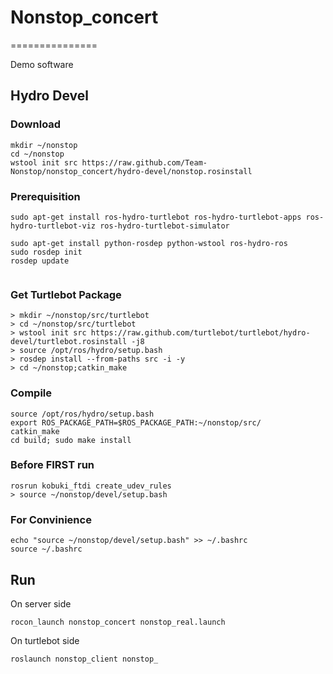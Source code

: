 # Nonstop_concert #
===============

Demo software


## Hydro Devel ##

### Download ###
```
mkdir ~/nonstop
cd ~/nonstop
wstool init src https://raw.github.com/Team-Nonstop/nonstop_concert/hydro-devel/nonstop.rosinstall
```
### Prerequisition ###
```
sudo apt-get install ros-hydro-turtlebot ros-hydro-turtlebot-apps ros-hydro-turtlebot-viz ros-hydro-turtlebot-simulator

sudo apt-get install python-rosdep python-wstool ros-hydro-ros
sudo rosdep init
rosdep update


```

### Get Turtlebot Package ###
```
> mkdir ~/nonstop/src/turtlebot
> cd ~/nonstop/src/turtlebot
> wstool init src https://raw.github.com/turtlebot/turtlebot/hydro-devel/turtlebot.rosinstall -j8
> source /opt/ros/hydro/setup.bash
> rosdep install --from-paths src -i -y
> cd ~/nonstop;catkin_make
```


### Compile ###
```
source /opt/ros/hydro/setup.bash
export ROS_PACKAGE_PATH=$ROS_PACKAGE_PATH:~/nonstop/src/
catkin_make
cd build; sudo make install
```

### Before FIRST run ###
```
rosrun kobuki_ftdi create_udev_rules
> source ~/nonstop/devel/setup.bash
```

### For Convinience ###
```
echo "source ~/nonstop/devel/setup.bash" >> ~/.bashrc
source ~/.bashrc
```

## Run ##
On server side
```
rocon_launch nonstop_concert nonstop_real.launch
```

On turtlebot side
```
roslaunch nonstop_client nonstop_
```
